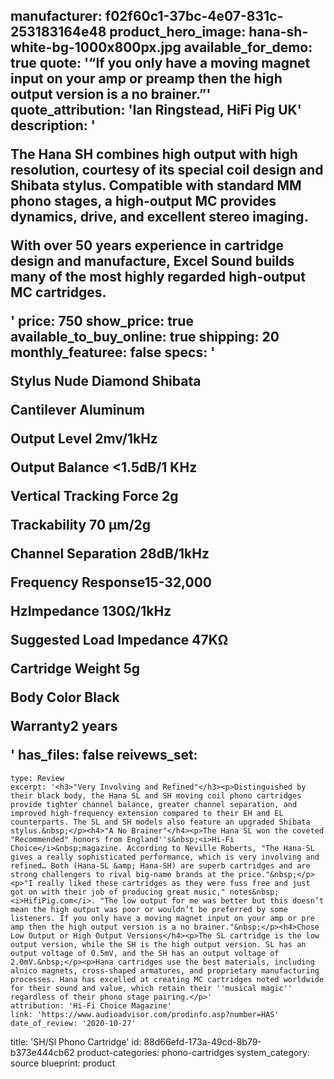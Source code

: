manufacturer: f02f60c1-37bc-4e07-831c-253183164e48
product_hero_image: hana-sh-white-bg-1000x800px.jpg
available_for_demo: true
quote: '“If you only have a moving magnet input on your amp or preamp then the high output version is a no brainer.”'
quote_attribution: 'Ian Ringstead, HiFi Pig UK'
description: '<p>The Hana SH&nbsp;combines high output with high resolution, courtesy of its special coil design and Shibata stylus. Compatible with standard MM phono stages, a high-output MC provides dynamics, drive, and excellent stereo imaging.&nbsp;</p><p>With over 50 years experience in cartridge design and manufacture, Excel Sound builds many of the most highly regarded high-output MC cartridges. &nbsp;</p>'
price: 750
show_price: true
available_to_buy_online: true
shipping: 20
monthly_featuree: false
specs: '<p>Stylus Nude Diamond Shibata</p><p>Cantilever Aluminum</p><p>Output Level 2mv/1kHz</p><p>Output Balance &lt;1.5dB/1 KHz</p><p>Vertical Tracking Force 2g</p><p>Trackability 70 µm/2g</p><p>Channel Separation 28dB/1kHz</p><p>Frequency Response15-32,000</p><p>HzImpedance 130Ω/1kHz</p><p>Suggested Load Impedance 47KΩ</p><p>Cartridge Weight 5g</p><p>Body Color Black</p><p>Warranty2 years</p>'
has_files: false
reivews_set:
  -
    type: Review
    excerpt: '<h3>"Very Involving and Refined"</h3><p>Distinguished by their black body, the Hana SL and SH moving coil phono cartridges provide tighter channel balance, greater channel separation, and improved high-frequency extension compared to their EH and EL counterparts. The SL and SH models also feature an upgraded Shibata stylus.&nbsp;</p><h4>"A No Brainer"</h4><p>The Hana SL won the coveted "Recommended" honors from England''s&nbsp;<i>Hi-Fi Choice</i>&nbsp;magazine. According to Neville Roberts, "The Hana-SL gives a really sophisticated performance, which is very involving and refined… Both (Hana-SL &amp; Hana-SH) are superb cartridges and are strong challengers to rival big-name brands at the price."&nbsp;</p><p>"I really liked these cartridges as they were fuss free and just got on with their job of producing great music," notes&nbsp;<i>HifiPig.com</i>. "The low output for me was better but this doesn’t mean the high output was poor or wouldn’t be preferred by some listeners. If you only have a moving magnet input on your amp or pre amp then the high output version is a no brainer."&nbsp;</p><h4>Chose Low Output or High Output Versions</h4><p>The SL cartridge is the low output version, while the SH is the high output version. SL has an output voltage of 0.5mV, and the SH has an output voltage of 2.0mV.&nbsp;</p><p>Hana cartridges use the best materials, including alnico magnets, cross-shaped armatures, and proprietary manufacturing processes. Hana has excelled at creating MC cartridges noted worldwide for their sound and value, which retain their ''musical magic'' regardless of their phono stage pairing.</p>'
    attribution: 'Hi-Fi Choice Magazine'
    link: 'https://www.audioadvisor.com/prodinfo.asp?number=HAS'
    date_of_review: '2020-10-27'
title: 'SH/Sl Phono Cartridge'
id: 88d66efd-173a-49cd-8b79-b373e444cb62
product-categories: phono-cartridges
system_category: source
blueprint: product
